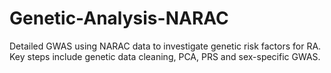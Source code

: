 # Genetic-Analysis-NARAC
Detailed GWAS using NARAC data to investigate genetic risk factors for RA. Key steps include genetic data cleaning, PCA, PRS and sex-specific GWAS.
